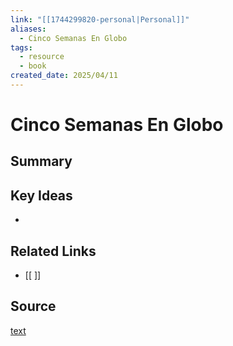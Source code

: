 ```yaml
---
link: "[[1744299820-personal|Personal]]"
aliases:
  - Cinco Semanas En Globo
tags:
  - resource
  - book
created_date: 2025/04/11
---
```

# Cinco Semanas En Globo

## Summary


## Key Ideas
- 

## Related Links
- [[ ]]

## Source
[text](url) 
